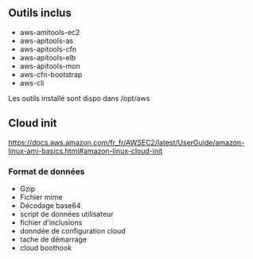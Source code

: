 <!--
https://docs.aws.amazon.com/fr_fr/AWSEC2/latest/UserGuide/amazon-linux-ami-basics.html#amazon-linux-cloud-init
cat /etc/image-id
cat /etc/system-release
cat /etc/os-release
-->

## Outils inclus
- aws-amitools-ec2
- aws-apitools-as
- aws-apitools-cfn
- aws-apitools-elb
- aws-apitools-mon
- aws-cfn-bootstrap
- aws-cli

Les outils installé sont dispo dans /opt/aws

## Cloud init

https://docs.aws.amazon.com/fr_fr/AWSEC2/latest/UserGuide/amazon-linux-ami-basics.html#amazon-linux-cloud-init

### Format de données
- Gzip
- Fichier mime
- Décodage base64
- script de données utilisateur
- fichier d'inclusions
- donndée de configuration cloud
- tache de démarrage
- cloud boothook